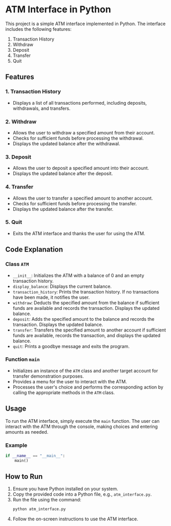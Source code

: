 # ATM Interface in Python

This project is a simple ATM interface implemented in Python. The interface includes the following features:

1. Transaction History
2. Withdraw
3. Deposit
4. Transfer
5. Quit

## Features

### 1. Transaction History
- Displays a list of all transactions performed, including deposits, withdrawals, and transfers.

### 2. Withdraw
- Allows the user to withdraw a specified amount from their account.
- Checks for sufficient funds before processing the withdrawal.
- Displays the updated balance after the withdrawal.

### 3. Deposit
- Allows the user to deposit a specified amount into their account.
- Displays the updated balance after the deposit.

### 4. Transfer
- Allows the user to transfer a specified amount to another account.
- Checks for sufficient funds before processing the transfer.
- Displays the updated balance after the transfer.

### 5. Quit
- Exits the ATM interface and thanks the user for using the ATM.

## Code Explanation

### Class `ATM`
- `__init__`: Initializes the ATM with a balance of 0 and an empty transaction history.
- `display_balance`: Displays the current balance.
- `transaction_history`: Prints the transaction history. If no transactions have been made, it notifies the user.
- `withdraw`: Deducts the specified amount from the balance if sufficient funds are available and records the transaction. Displays the updated balance.
- `deposit`: Adds the specified amount to the balance and records the transaction. Displays the updated balance.
- `transfer`: Transfers the specified amount to another account if sufficient funds are available, records the transaction, and displays the updated balance.
- `quit`: Prints a goodbye message and exits the program.

### Function `main`
- Initializes an instance of the `ATM` class and another target account for transfer demonstration purposes.
- Provides a menu for the user to interact with the ATM.
- Processes the user's choice and performs the corresponding action by calling the appropriate methods in the `ATM` class.

## Usage

To run the ATM interface, simply execute the `main` function. The user can interact with the ATM through the console, making choices and entering amounts as needed.

### Example
```python
if __name__ == "__main__":
    main()
```

## How to Run

1. Ensure you have Python installed on your system.
2. Copy the provided code into a Python file, e.g., `atm_interface.py`.
3. Run the file using the command:
   ```sh
   python atm_interface.py
   ```
4. Follow the on-screen instructions to use the ATM interface.
